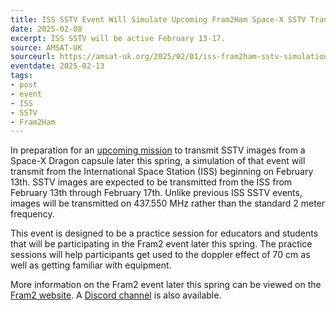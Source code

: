 ```yaml
---
title: ISS SSTV Event Will Simulate Upcoming Fram2Ham Space-X SSTV Transmission
date: 2025-02-08
excerpt: ISS SSTV will be active February 13-17.
source: AMSAT-UK
sourceurl: https://amsat-uk.org/2025/02/01/iss-fram2ham-sstv-simulation/
eventdate: 2025-02-13
tags:
- post
- event
- ISS
- SSTV
- Fram2Ham
---
```

In preparation for an [upcoming mission](https://fram2ham.com/) to transmit SSTV images from a Space-X Dragon capsule later this spring, a simulation of that event will transmit from the International Space Station (ISS) beginning on February 13th. SSTV images are expected to be transmitted from the ISS from February 13th through February 17th. Unlike previous ISS SSTV events, images will be transmitted on 437.550 MHz rather than the standard 2 meter frequency.

This event is designed to be a practice session for educators and students that will be participating in the Fram2 event later this spring. The practice sessions will help participants get used to the doppler effect of 70 cm as well as getting familiar with equipment. 

More information on the Fram2 event later this spring can be viewed on the [Fram2 website](https://fram2ham.com/). A [Discord channel](https://discord.com/invite/GYQzmSh5sp) is also available.